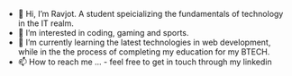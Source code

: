 - 👋 Hi, I’m Ravjot. A student speicializing the fundamentals of technology in the IT realm.
- 👀 I’m interested in coding, gaming and sports.
- 🌱 I’m currently learning the latest technologies in web development, while in the the process of completing my education for my BTECH.
- 📫 How to reach me ... - feel free to get in touch through my linkedin




